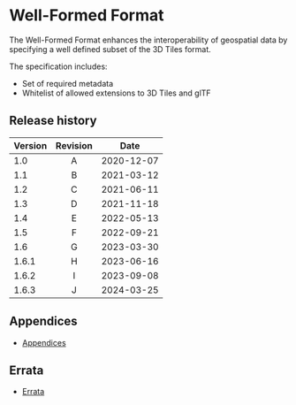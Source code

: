 # Well-Formed Format

The Well-Formed Format enhances the interoperability of geospatial data by specifying a well defined subset of the 3D Tiles format.

The specification includes:
* Set of required metadata
* Whitelist of allowed extensions to 3D Tiles and glTF

## Release history

| Version | Revision | Date       |
| ------- | :------: | ---------- |
| 1.0     | A        | 2020-12-07 |
| 1.1     | B        | 2021-03-12 |
| 1.2     | C        | 2021-06-11 |
| 1.3     | D        | 2021-11-18 |
| 1.4     | E        | 2022-05-13 |
| 1.5     | F        | 2022-09-21 |
| 1.6     | G        | 2023-03-30 |
| 1.6.1   | H        | 2023-06-16 |
| 1.6.2   | I        | 2023-09-08 |
| 1.6.3   | J        | 2024-03-25 |

## Appendices

* [Appendices](Appendices.md)

## Errata

* [Errata](Errata.md)